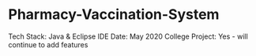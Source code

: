 # Pharmacy-Vaccination-System

Tech Stack:        Java & Eclipse IDE
Date:              May 2020 
College Project:   Yes - will continue to add features





